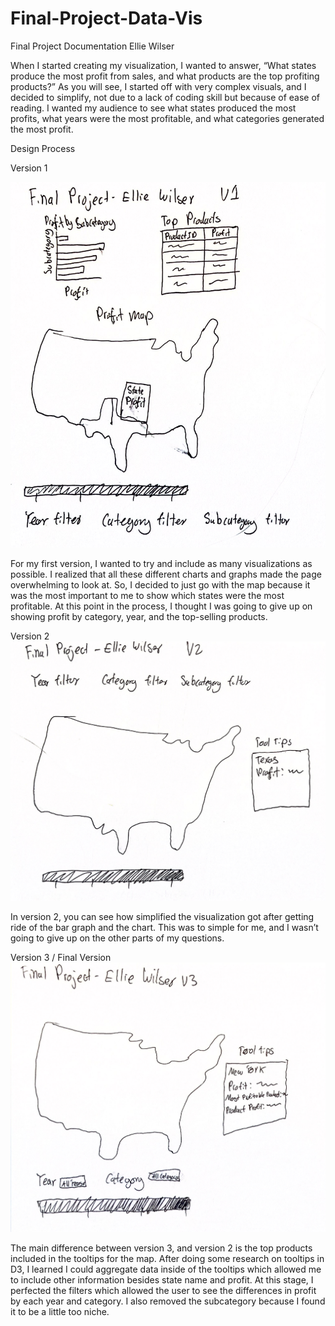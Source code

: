 # Final-Project-Data-Vis
Final Project Documentation
Ellie Wilser

When I started creating my visualization, I wanted to answer, “What states produce the most profit from sales, and what products are the top profiting products?” As you will see, I started off with very complex visuals, and I decided to simplify, not due to a lack of coding skill but because of ease of reading. I wanted my audience to see what states produced the most profits, what years were the most profitable, and what categories generated the most profit.

Design Process

Version 1

![Alt text](Sketch_V1.png)

For my first version, I wanted to try and include as many visualizations as possible. I realized that all these different charts and graphs made the page overwhelming to look at. So, I decided to just go with the map because it was the most important to me to show which states were the most profitable. At this point in the process, I thought I was going to give up on showing profit by category, year, and the top-selling products.


Version 2
![Alt text](Sketch_V2.png)

In version 2, you can see how simplified the visualization got after getting ride of the bar graph and the chart. This was to simple for me, and I wasn’t going to give up on the other parts of my questions.

Version 3 / Final Version
![Alt text](Sketch_V3.png)

The main difference between version 3, and version 2 is the top products included in the tooltips for the map. After doing some research on tooltips in D3, I learned I could aggregate data inside of the tooltips which allowed me to include other information besides state name and profit. At this stage, I perfected the filters which allowed the user to see the differences in profit by each year and category. I also removed the subcategory because I found it to be a little too niche.
